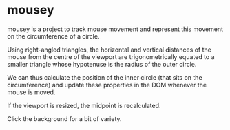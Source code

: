 # mousey

mousey is a project to track mouse movement and represent this movement on the circumference of a circle.

Using right-angled triangles, the horizontal and vertical distances of the mouse from the centre of the viewport are trigonometrically equated to a smaller triangle whose hypotenuse is the radius of the outer circle.

We can thus calculate the position of the inner circle (that sits on the circumference) and update these properties in the DOM whenever the mouse is moved.

If the viewport is resized, the midpoint is recalculated.

Click the background for a bit of variety.